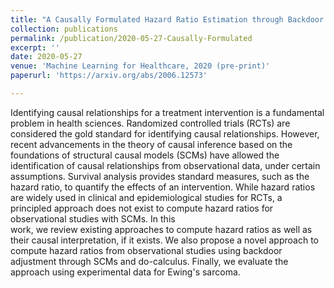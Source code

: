 ```yaml
---
title: "A Causally Formulated Hazard Ratio Estimation through Backdoor Adjustment on Structural Causal Model"
collection: publications
permalink: /publication/2020-05-27-Causally-Formulated
excerpt: ''
date: 2020-05-27
venue: 'Machine Learning for Healthcare, 2020 (pre-print)'
paperurl: 'https://arxiv.org/abs/2006.12573'

---
```


Identifying causal relationships for a treatment intervention is a fundamental problem in health sciences. Randomized 
controlled trials (RCTs) are considered the gold standard for identifying causal relationships. However, 
recent advancements in the theory of causal inference based on the foundations of structural causal models 
(SCMs) have allowed the identification of causal relationships from observational data, under certain 
assumptions. Survival analysis provides standard measures, such as the hazard ratio, to quantify the effects
of an intervention. While hazard ratios are widely used in clinical and epidemiological studies for RCTs, a 
principled approach does not exist to compute hazard ratios for observational studies with SCMs. In this \
work, we review existing approaches to compute hazard ratios as well as their causal interpretation, if it 
exists. We also propose a novel approach to compute hazard ratios from observational studies using backdoor 
adjustment through SCMs and do-calculus. Finally, we evaluate the approach using experimental data for 
Ewing's sarcoma.
